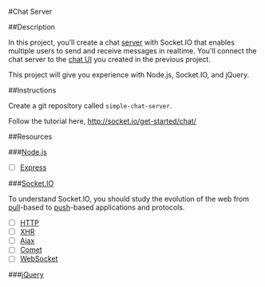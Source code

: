 #Chat Server

##Description

In this project, you’ll create a chat [server](http://en.wikipedia.org/wiki/Web_server) with Socket.IO that enables multiple users to send and receive messages in realtime. You'll connect the chat server to the [chat UI](../chat-ui.md) you created in the previous project.

This project will give you experience with Node.js, Socket.IO, and jQuery.

##Instructions

Create a git repository called `simple-chat-server`.

Follow the tutorial here, http://socket.io/get-started/chat/

##Resources

###[Node.js](../../technology/programming/nodejs.md)

- [ ] [Express](http://expressjs.com/)

###[Socket.IO](http://socket.io/)

To understand Socket.IO, you should study the evolution of the web from [pull](http://en.wikipedia.org/wiki/Pull_technology)-based to [push](http://en.wikipedia.org/wiki/Push_technology)-based applications and protocols.

- [ ] [HTTP](http://en.wikipedia.org/wiki/Hypertext_Transfer_Protocol)
- [ ] [XHR](http://en.wikipedia.org/wiki/XMLHttpRequest)
- [ ] [Ajax](http://en.wikipedia.org/wiki/Ajax_(programming))
- [ ] [Comet](http://en.wikipedia.org/wiki/Comet_(programming))
- [ ] [WebSocket]([WebSocket](http://en.wikipedia.org/wiki/WebSocket))

###[jQuery](../../technology/programming/jquery.md)
